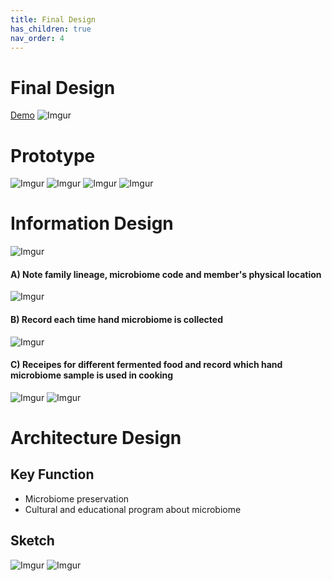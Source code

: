 ```yaml
---
title: Final Design
has_children: true
nav_order: 4
---
```


# Final Design
[Demo](https://vimeo.com/336161134) 
![Imgur](https://i.imgur.com/RsPAemd.png)

# Prototype
![Imgur](https://i.imgur.com/B9Brx0L.jpg)
![Imgur](https://i.imgur.com/N3JbwlP.jpg)
![Imgur](https://i.imgur.com/A88yrFd.jpg)
![Imgur](https://i.imgur.com/1ZRju3B.jpg)

# Information Design
![Imgur](https://i.imgur.com/TTUd5XB.jpg)
#### A) Note family lineage, microbiome code and member's physical location
![Imgur](https://i.imgur.com/5Bvt8K9.jpg)
#### B) Record each time hand microbiome is collected
![Imgur](https://i.imgur.com/egL6KgQ.jpg)
#### C) Receipes for different fermented food and record which hand microbiome sample is used in cooking
![Imgur](https://i.imgur.com/aA2rxzH.jpg)
![Imgur](https://i.imgur.com/5S5vkyS.jpg)

# Architecture Design
## Key Function
- Microbiome preservation
- Cultural and educational program about microbiome

## Sketch
![Imgur](https://i.imgur.com/p8VD7li.jpg)
![Imgur](https://i.imgur.com/RW5nhvN.jpg)
